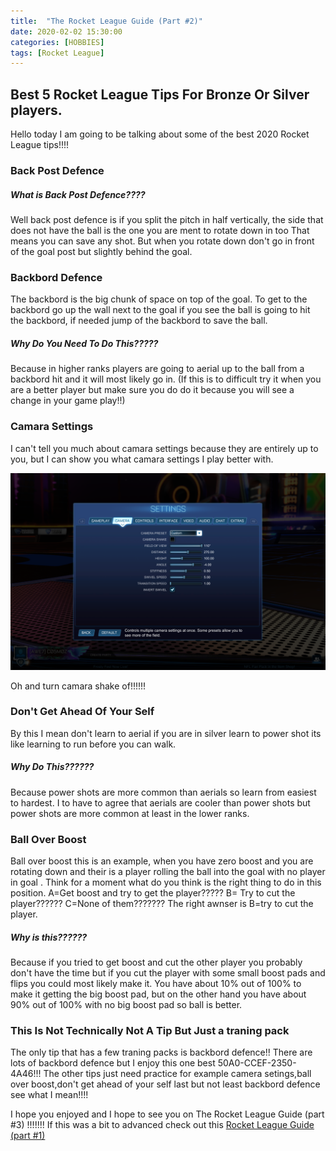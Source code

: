 ```yaml
---
title:  "The Rocket League Guide (Part #2)"
date: 2020-02-02 15:30:00
categories: [HOBBIES]
tags: [Rocket League]
---
```


## Best 5 Rocket League Tips For Bronze Or Silver players.
Hello today I am going to be talking about some of the best 2020 Rocket League tips!!!!

### Back Post Defence
##### What is Back Post Defence????
Well back post defence is if you split the pitch in half vertically, the side that does not have the ball is the one you are ment to rotate down in too
That means you can save any shot.
But when you rotate down don't go in front of the goal post but slightly behind the goal.

### Backbord Defence
The backbord is the big chunk of space on top of the goal.
To get to the backbord go up the wall next to the goal if you see the ball is going to hit the backbord, if needed jump of the backbord to save the ball.
##### Why Do You Need To Do This?????
Because in higher ranks players are going to aerial up to the ball from a backbord hit and it will most likely go in.
(If this is to difficult try it when you are a better player but make sure you do do it because you will see a change in your game play!!)

### Camara Settings
I can't tell you much about camara settings because they are entirely up to you, but I can show you what camara settings I play better with.

![My camera settings](/assets/img/adrian-camera-settings.png)

Oh and turn camara shake of!!!!!!

### Don't Get Ahead Of Your Self
By this I mean don't learn to aerial if you are in silver learn to power shot its like learning to run before you can walk.
##### Why Do This??????
Because power shots are more common than aerials so learn from easiest to hardest.
I to have to agree that aerials are cooler than power shots but power shots are more common at least in the lower ranks.

### Ball Over Boost
Ball over boost this is an example, when you have zero boost and you are rotating down and their is a player rolling the ball into the goal with no player in goal .
Think for a moment what do you think is the right thing to do in this position.
A=Get boost and try to get the player?????
B=  Try to cut the player?????? 
C=None of them???????
The right awnser is B=try to cut the player.
##### Why is this??????
Because if you tried to get boost and cut the other player you probably don't have the time but if you cut the player with some small boost pads and flips you could most likely make it. 
You have about 10% out of 100% to make it getting the big boost pad, but on the other hand you have about 90% out of 100% with no big boost pad so ball is better.

### This Is Not Technically Not A Tip But Just a traning pack

The only tip that has a few traning packs is backbord defence!!
There are lots of backbord defence but I enjoy this one best 50A0-CCEF-2350-4A46!!!
The other tips just need practice for example camera setings,ball over boost,don't get ahead of your self last but not least backbord defence see what I mean!!!!

I hope you enjoyed and I hope to see you on The Rocket League Guide (part #3) !!!!!!!
If this was a bit to advanced check out this [Rocket League Guide (part #1)](https://adrianrubio.org/posts/The_Rocket_League_Guide_part_1/)
